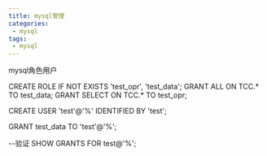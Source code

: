 ```yaml
---
title: mysql管理
categories:
 - mysql
tags: 
 - mysql
---
```


mysql角色用户

CREATE ROLE IF NOT EXISTS 'test_opr', 'test_data';
GRANT ALL ON TCC.* TO test_data;
GRANT SELECT ON TCC.* TO test_opr;

CREATE USER 'test'@'%' IDENTIFIED BY 'test';

GRANT test_data TO 'test'@'%';

--验证
SHOW GRANTS FOR test@'%';